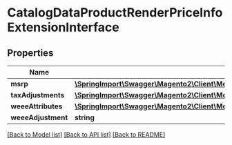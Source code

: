 # CatalogDataProductRenderPriceInfoExtensionInterface

## Properties
Name | Type | Description | Notes
------------ | ------------- | ------------- | -------------
**msrp** | [**\SpringImport\Swagger\Magento2\Client\Model\MsrpDataProductRenderMsrpPriceInfoInterface**](MsrpDataProductRenderMsrpPriceInfoInterface.md) |  | [optional] 
**taxAdjustments** | [**\SpringImport\Swagger\Magento2\Client\Model\CatalogDataProductRenderPriceInfoInterface**](CatalogDataProductRenderPriceInfoInterface.md) |  | [optional] 
**weeeAttributes** | [**\SpringImport\Swagger\Magento2\Client\Model\WeeeDataProductRenderWeeeAdjustmentAttributeInterface[]**](WeeeDataProductRenderWeeeAdjustmentAttributeInterface.md) |  | [optional] 
**weeeAdjustment** | **string** |  | [optional] 

[[Back to Model list]](../README.md#documentation-for-models) [[Back to API list]](../README.md#documentation-for-api-endpoints) [[Back to README]](../README.md)



